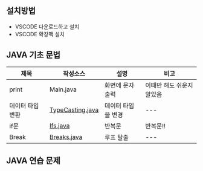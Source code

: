 ## 설치방법
- VSCODE 다운로드하고 설치
- VSCODE 확장팩 설치
## JAVA 기초 문법
| 제목 | 작성소스 | 설명 | 비고 |
| --- | --- | --- | --- |
| print| Main.java | 화면에 문자 출력 | 이때만 해도 쉬운지 알았음|  
| 데이터 타입 변환| [TypeCasting.java](https://github.com/AKAVespaET3/study_javas/blob/master/src/TypeCasting.java) | 데이터 타입을 변경 | --- |
| if문 | [Ifs.java](./src/Ifs.java) | 반복문 | 반복문!! |
| Break | [Breaks.java](./src/Breaks.java)| 루프 탈출| --- |
## JAVA 연습 문제

